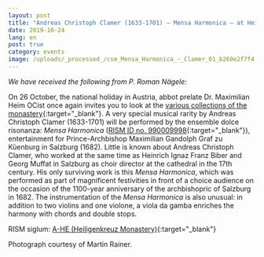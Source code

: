 ```yaml
---
layout: post
title: "Andreas Christoph Clamer (1633-1701) – Mensa Harmonica – at Heiligenkreuz Monastery"
date: 2019-10-24
lang: en
post: true
category: events
image: /uploads/_processed_/csm_Mensa_Harmonica_-_Clamer_01_b260e2f7f4.jpg
---
```



_We have received the following from P. Roman Nägele:_

On 26 October, the national holiday in Austria, abbot prelate Dr. Maximilian Heim OCist once again invites you to look at the [various collections of the monastery](http://www.stift-heiligenkreuz-sammlungen.at){:target="_blank"}. A very special musical rarity by Andreas Christoph Clamer (1633-1701) will be performed by the ensemble dolce risonanza: _Mensa Harmonica_ ([RISM ID no. 990009998](https://opac.rism.info/search?id=990009998&View=rism&Language=en){:target="_blank"}), entertainment for Prince-Archbishop Maximilian Gandolph Graf zu Küenburg in Salzburg (1682). Little is known about Andreas Christoph Clamer, who worked at the same time as Heinrich Ignaz Franz Biber and Georg Muffat in Salzburg as choir director at the cathedral in the 17th century. His only surviving work is this _Mensa Harmonica_, which was performed as part of magnificent festivities in front of a choice audience on the occasion of the 1100-year anniversary of the archbishopric of Salzburg in 1682. The instrumentation of the _Mensa Harmonica_ is also unusual: in addition to two violins and one violone, a viola da gamba enriches the harmony with chords and double stops.

RISM siglum: [A-HE (Heiligenkreuz Monastery)](https://opac.rism.info/search?View=rism&siglum=A-HE&Language=en){:target="_blank"}

Photograph courtesy of Martin Rainer.

<script type="text/javascript">var switchTo5x=true;</script><script type="text/javascript" src="http://w.sharethis.com/button/buttons.js"></script><script type="text/javascript">stLight.options({publisher: "9b601438-1ce1-49d8-bfd7-9cff5df54c17", doNotHash: false, doNotCopy: false, hashAddressBar: false});</script>